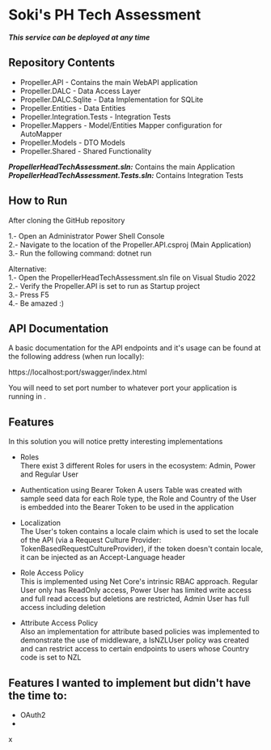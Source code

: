 # Soki's PH Tech Assessment

__*This service can be deployed at any time*__

## Repository Contents

* Propeller.API - Contains the main WebAPI application
* Propeller.DALC - Data Access Layer
* Propeller.DALC.Sqlite - Data Implementation for SQLite
* Propeller.Entities - Data Entities
* Propeller.Integration.Tests - Integration Tests
* Propeller.Mappers - Model/Entities Mapper configuration for AutoMapper
* Propeller.Models - DTO Models
* Propeller.Shared - Shared Functionality

__*PropellerHeadTechAssessment.sln:*__ Contains the main Application  
__*PropellerHeadTechAssessment.Tests.sln:*__ Contains Integration Tests  

## How to Run

After cloning the GitHub repository

1.- Open an Administrator Power Shell Console  
2.- Navigate to the location of the Propeller.API.csproj (Main Application)  
3.- Run the following command: dotnet run  

Alternative:  
1.- Open the PropellerHeadTechAssessment.sln file on Visual Studio 2022  
2.- Verify the Propeller.API is set to run as Startup project  
3.- Press F5  
4.- Be amazed :)  

## API Documentation

A basic documentation for the API endpoints and it's usage can be found at the following address (when run locally):

https://localhost:port/swagger/index.html

You will need to set port number to whatever port your application is running in
.

## Features
In this solution you will notice pretty interesting implementations

* Roles  
There exist 3 different Roles for users in the ecosystem: Admin, Power and Regular User


* Authentication using Bearer Token
A users Table was created with sample seed data for each Role type, the Role and Country of the User is embedded into the Bearer Token to be used in the application  


* Localization  
The User's token contains a locale claim which is used to set the locale of the API (via a Request Culture Provider: TokenBasedRequestCultureProvider), if the token doesn't contain locale, it can be injected as an Accept-Language header  


* Role Access Policy  
This is implemented using Net Core's intrinsic RBAC approach. Regular User only has ReadOnly access, Power User has limited write access and full read access but deletions are restricted, Admin User has full access including deletion


* Attribute Access Policy  
Also an implementation for attribute based policies was implemented to demonstrate the use of middleware, a IsNZLUser policy was created and can restrict access to certain endpoints to users whose Country code is set to NZL

## Features I wanted to implement but didn't have the time to:
- OAuth2
- 
x
